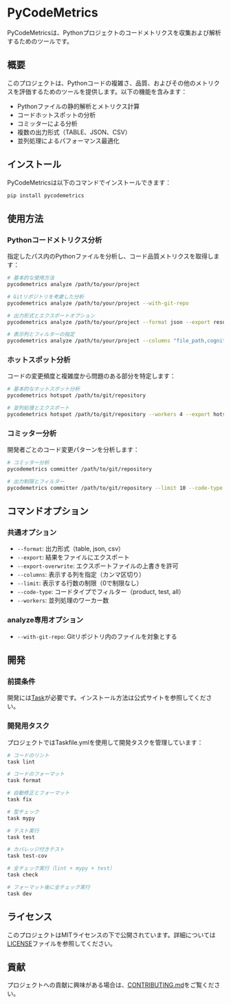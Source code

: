 # PyCodeMetrics

PyCodeMetricsは、Pythonプロジェクトのコードメトリクスを収集および解析するためのツールです。

## 概要

このプロジェクトは、Pythonコードの複雑さ、品質、およびその他のメトリクスを評価するためのツールを提供します。以下の機能を含みます：

- Pythonファイルの静的解析とメトリクス計算
- コードホットスポットの分析
- コミッターによる分析
- 複数の出力形式（TABLE、JSON、CSV）
- 並列処理によるパフォーマンス最適化

## インストール

PyCodeMetricsは以下のコマンドでインストールできます：

```sh
pip install pycodemetrics
```

## 使用方法

### Pythonコードメトリクス分析

指定したパス内のPythonファイルを分析し、コード品質メトリクスを取得します：

```sh
# 基本的な使用方法
pycodemetrics analyze /path/to/your/project

# Gitリポジトリを考慮した分析
pycodemetrics analyze /path/to/your/project --with-git-repo

# 出力形式とエクスポートオプション
pycodemetrics analyze /path/to/your/project --format json --export results.json

# 表示列とフィルターの指定
pycodemetrics analyze /path/to/your/project --columns "file_path,cognitive_complexity" --limit 20 --code-type product
```

### ホットスポット分析

コードの変更頻度と複雑度から問題のある部分を特定します：

```sh
# 基本的なホットスポット分析
pycodemetrics hotspot /path/to/git/repository

# 並列処理とエクスポート
pycodemetrics hotspot /path/to/git/repository --workers 4 --export hotspots.csv --format csv
```

### コミッター分析

開発者ごとのコード変更パターンを分析します：

```sh
# コミッター分析
pycodemetrics committer /path/to/git/repository

# 出力制限とフィルター
pycodemetrics committer /path/to/git/repository --limit 10 --code-type all
```

## コマンドオプション

### 共通オプション

- `--format`: 出力形式（table, json, csv）
- `--export`: 結果をファイルにエクスポート
- `--export-overwrite`: エクスポートファイルの上書きを許可
- `--columns`: 表示する列を指定（カンマ区切り）
- `--limit`: 表示する行数の制限（0で制限なし）
- `--code-type`: コードタイプでフィルター（product, test, all）
- `--workers`: 並列処理のワーカー数

### analyze専用オプション

- `--with-git-repo`: Gitリポジトリ内のファイルを対象とする

## 開発

### 前提条件

開発には[Task](https://taskfile.dev/)が必要です。インストール方法は公式サイトを参照してください。

### 開発用タスク

プロジェクトではTaskfile.ymlを使用して開発タスクを管理しています：

```sh
# コードのリント
task lint

# コードのフォーマット
task format

# 自動修正とフォーマット
task fix

# 型チェック
task mypy

# テスト実行
task test

# カバレッジ付きテスト
task test-cov

# 全チェック実行（lint + mypy + test）
task check

# フォーマット後に全チェック実行
task dev
```

## ライセンス

このプロジェクトはMITライセンスの下で公開されています。詳細については[LICENSE](LICENSE)ファイルを参照してください。

## 貢献

プロジェクトへの貢献に興味がある場合は、[CONTRIBUTING.md](CONTRIBUTING.md)をご覧ください。
